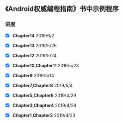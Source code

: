 ## 《Android权威编程指南》书中示例程序

### 进度   
- [x] **Chapter14** 2019/6/2  
- [x] **Chapter13** 2019/5/26  
- [x] **Chapter12** 2019/5/24   
- [x] **Chapter10,Chapter11** 2019/5/23
- [x] **Chapter9** 2019/5/14    
- [x] **Chapter7,Chapter8** 2019/5/4  
- [x] **Chapter5,Chapter6** 2019/4/29  
- [x] **Chapter3,Chapter4** 2019/4/24  
- [x] **Chapter1,Chapter2** 2019/4/23  

